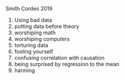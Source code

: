 Smith Cordes 2019

1. Using bad data
2. putting data before theory
3. worshiping math
4. worshiping computers
5. torturing data
6. fooling yourself
7. confusing correlation with causation
8. being surprised by regression to the mean
9. harming
